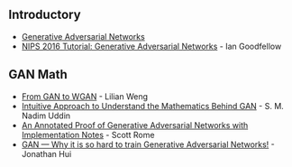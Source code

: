 ## Introductory

* [Generative Adversarial Networks](https://arxiv.org/abs/1406.2661)
* [NIPS 2016 Tutorial: Generative Adversarial Networks](https://arxiv.org/abs/1701.00160) - Ian Goodfellow


## GAN Math

* [From GAN to WGAN](https://lilianweng.github.io/lil-log/2017/08/20/from-GAN-to-WGAN.html) - Lilian Weng
* [Intuitive Approach to Understand the Mathematics Behind GAN](https://www.researchgate.net/publication/332157589_Intuitive_Approach_to_Understand_the_Mathematics_Behind_GAN) - S. M. Nadim Uddin
* [An Annotated Proof of Generative Adversarial Networks with Implementation Notes](https://srome.github.io/An-Annotated-Proof-of-Generative-Adversarial-Networks-with-Implementation-Notes/) - Scott Rome
* [GAN — Why it is so hard to train Generative Adversarial Networks!](https://medium.com/@jonathan_hui/gan-why-it-is-so-hard-to-train-generative-advisory-networks-819a86b3750b) - Jonathan Hui

